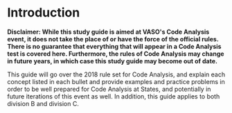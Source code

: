 # Introduction

**Disclaimer: While this study guide is aimed at VASO's Code Analysis event, it does not take the place of or have the force of the official rules. There is no guarantee that everything that will appear in a Code Analysis test is covered here. Furthermore, the rules of Code Analysis may change in future years, in which case this study guide may become out of date.**

This guide will go over the 2018 rule set for Code Analysis, and explain each concept listed in each bullet and provide examples and practice problems in order to be well prepared for Code Analysis at States, and potentially in future iterations of this event as well. In addition, this guide applies to both division B and division C.


